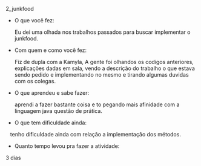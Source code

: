2_junkfood

- O que você fez:

    Eu dei uma olhada nos trabalhos passados para buscar implementar o junkfood.

- Com quem e como você fez:

    Fiz de dupla com a Kamyla, A gente foi olhandos os codigos anteriores, explicações dadas em sala, vendo a descrição do         trabalho o que estava sendo pedido e implementando no mesmo e tirando algumas duvidas com os colegas.
    
- O que aprendeu e sabe fazer:

    aprendi a fazer bastante coisa e to pegando mais afinidade com a linguagem java questão de prática.

- O que tem dificuldade ainda:

    tenho dificuldade ainda com relação a implementação dos métodos.
    
- Quanto tempo levou pra fazer a atividade:

3 dias
